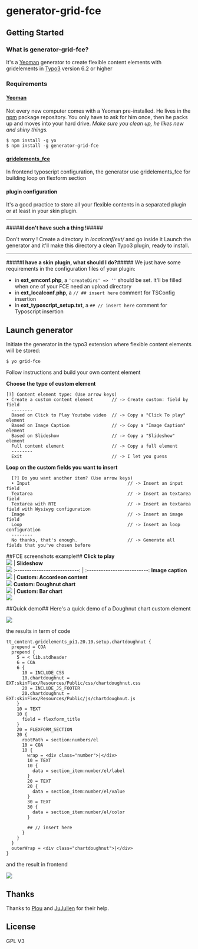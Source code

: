 # generator-grid-fce

## Getting Started

### What is generator-grid-fce?

It's a [Yeoman][1] generator to create flexible content elements with gridelements in [Typo3][2] version 6.2 or higher

### Requirements ###
#### [Yeoman][3] ####
Not every new computer comes with a Yeoman pre-installed. He lives in the [npm](https://npmjs.org) package repository. You only have to ask for him once, then he packs up and moves into your hard drive. *Make sure you clean up, he likes new and shiny things.*

```
$ npm install -g yo
$ npm install -g generator-grid-fce
```

#### [gridelements_fce][4] ####
In frontend typoscript configuration, the generator use gridelements_fce for building loop on flexform section

#### plugin configuration ####
It's a good practice to store all your flexible contents in a separated plugin or at least in your skin plugin.

--------------------------
#####**I don't have such a thing !**#####

Don't worry ! Create a directory in *localconf/ext/* and go inside it
Launch the generator and it'll make this directory a clean Typo3 plugin, ready to install.

--------------------------
#####**I have a skin plugin, what should I do?**#####
We just have some requirements in the configuration files of your plugin:

 - in **ext_emconf.php**, a `'createDirs' => ''` should be set. It'll be filled when one of your FCE need an upload directory
 - in **ext_localconf.php**, a `// ## insert here` comment for TSConfig insertion
 - in **ext_typoscript_setup.txt**, a `## // insert here` comment for Typoscript insertion


## Launch generator ##
Initiate the generator in the typo3 extension where flexible content elements will be stored:

```
$ yo grid-fce
```

Follow instructions and build your own content element

**Choose the type of custom element**
```
[?] Content element type: (Use arrow keys)
‣ Create a custom content element       // -> Create custom: field by field
  --------
  Based on Click to Play Youtube video  // -> Copy a "Click To play" element
  Based on Image Caption                // -> Copy a "Image Caption" element
  Based on Slideshow                    // -> Copy a "Slideshow" element
  Full content element                  // -> Copy a full element
  --------
  Exit                                  // -> I let you guess
```

**Loop on the custom fields you want to insert**
```
  [?] Do you want another item? (Use arrow keys)
  ‣ Input                                     // -> Insert an input field
  Textarea                                    // -> Insert an textarea field
  Textarea with RTE                           // -> Insert an textarea field with Wysiwyg configuration
  Image                                       // -> Insert an image field
  Loop                                        // -> Insert an loop configuration
  --------
  No thanks, that's enough.                   // -> Generate all fields that you've chosen before
```


##FCE screenshots example##
**Click to play**<br />![][5] | **Slideshow**<br />![][6]
:---------------------------: | :--------------------------:
**Image caption**<br >![][7] | **Custom: Accordeon content**<br >![][8]
**Custom: Doughnut chart**<br >![][9] | **Custom: Bar chart**<br />![][10]

##Quick demo##
Here's a quick demo of a Doughnut chart custom element

![][12]

the results in term of code

```
tt_content.gridelements_pi1.20.10.setup.chartdoughnut {
  prepend = COA
  prepend {
    5 = < lib.stdheader
    6 = COA
    6 {
      10 = INCLUDE_CSS
      10.chartdoughnut = EXT:skinFlex/Resources/Public/css/chartdoughnut.css
      20 = INCLUDE_JS_FOOTER
      20.chartdoughnut = EXT:skinFlex/Resources/Public/js/chartdoughnut.js
    }
    10 = TEXT
    10 {
      field = flexform_title
    }
    20 = FLEXFORM_SECTION
    20 {
      rootPath = section:numbers/el
      10 = COA
      10 {
        wrap = <div class="number">|</div>
        10 = TEXT
        10 {
          data = section_item:number/el/label
        }
        20 = TEXT
        20 {
          data = section_item:number/el/value
        }
        30 = TEXT
        30 {
          data = section_item:number/el/color
        }

        ## // insert here
      }
    }
  }
  outerWrap = <div class="chartdoughnut">|</div>
}
```

and the result in frontend

![][14]

## Thanks ##
Thanks to [Plou][13] and [JuJulien][11] for their help.

## License ##
GPL V3


  [1]: http://yeoman.io
  [2]: http://typo3.org/
  [3]: http://yeoman.io
  [4]: http://typo3.org/extensions/repository/view/gridelements_fce
  [5]: https://raw.githubusercontent.com/Inouit/generator-grid-fce/screenshots/screenshots/clickToPlay.jpg
  [6]: https://raw.githubusercontent.com/Inouit/generator-grid-fce/screenshots/screenshots/slideshow.jpg
  [7]: https://raw.githubusercontent.com/Inouit/generator-grid-fce/screenshots/screenshots/imageCaption.jpg
  [8]: https://raw.githubusercontent.com/Inouit/generator-grid-fce/screenshots/screenshots/custom-3.jpg
  [9]: https://raw.githubusercontent.com/Inouit/generator-grid-fce/screenshots/screenshots/custom-1.jpg
  [10]: https://raw.githubusercontent.com/Inouit/generator-grid-fce/screenshots/screenshots/custom-2.jpg
  [11]: https://github.com/JuJulien
  [12]: https://raw.githubusercontent.com/Inouit/generator-grid-fce/screenshots/screenshots/demo-custom.gif
  [13]: https://github.com/Plou
  [14]: https://raw.githubusercontent.com/Inouit/generator-grid-fce/screenshots/screenshots/chartDoughnut.gif

